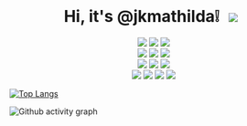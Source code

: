 <div align="">
 <br/>
  <div align= "center">
  
#   Hi, it's @jkmathilda❕</a> <a href="mailto:jkmathilda627@gmail.com">    <img         src="https://img.shields.io/badge/Gmail-d14836?style=flat-square&logo=Gmail&logoColor=white&link=mailto:jkmathilda627@gmail.com"        style="height : auto; margin-left : 10px; margin-right : 10px;"/></a>

  </div>
 <div align="center">
  <img src="https://img.shields.io/badge/Python-007396?style=for-the-badge&logo=python&logoColor=white">
  <img src="https://img.shields.io/badge/C-A8B9CC?style=for-the-badge&logo=C&logoColor=white">
  <img src="https://img.shields.io/badge/java-%23ED8B00.svg?style=for-the-badge&logo=openjdk&logoColor=white">
 </div>
 <div align="center">
  <img src="https://img.shields.io/badge/openai-412991?style=for-the-badge&logo=openai&logoColor=white">
  <img src="https://img.shields.io/badge/DALL·E-FF0089?style=for-the-badge&logo=DALL.E&logoColor=white">
  <img src="https://img.shields.io/badge/LangChain-9999FF?style=for-the-badge&logo=LangChain&logoColor=white">
 </div>
 <div align="center">
  <img src="https://img.shields.io/badge/flask-181717?style=for-the-badge&logo=flask&logoColor=white">
  <img src="https://img.shields.io/badge/streamlit-FF4B4B?style=for-the-badge&logo=streamlit&logoColor=white">
  <img src="https://img.shields.io/badge/vim-49B48A?style=for-the-badge&logo=vim&logoColor=white">
 </div>
 <div align="center">
  <img src="https://img.shields.io/badge/javascript-%23F7DF1E.svg?style=for-the-badge&logo=javascript&logoColor=black">
  <img src="https://img.shields.io/badge/html-%23E34F26.svg?style=for-the-badge&logo=html5&logoColor=white">
  <img src="https://img.shields.io/badge/css-%231572B6.svg?style=for-the-badge&logo=css3&logoColor=white">
  <img src="https://img.shields.io/badge/react-%2320232a.svg?style=for-the-badge&logo=react&logoColor=%2361DAFB">
 </div>
 
[![Top Langs](https://github-readme-stats.vercel.app/api/top-langs/?username=jkmathilda&layout=compact&theme=radical)](https://github.com/jkmathilda)

![Github activity graph](https://github-readme-activity-graph.vercel.app/graph?username=jkmathilda&bg_color=0d1117&color=ffffff&line=00b3ff&point=f9fafa&area=true&hide_border=true)



<!--
**jkmathilda/jkmathilda** is a ✨ _special_ ✨ repository because its `README.md` (this file) appears on your GitHub profile.

Here are some ideas to get you started:

- 🔭 I’m currently working on ...
- 🌱 I’m currently learning ...
- 👯 I’m looking to collaborate on ...
- 🤔 I’m looking for help with ...
- 💬 Ask me about ...
- 📫 How to reach me: ...
- 😄 Pronouns: ...
- ⚡ Fun fact: ...
-->
